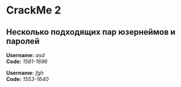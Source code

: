 # CrackMe 2

## Несколько подходящих пар юзернеймов и паролей

**Username:** *asd*  
**Code:** *1581-1696*  

**Username:** *fgh*  
**Code:** *1553-1640*  
